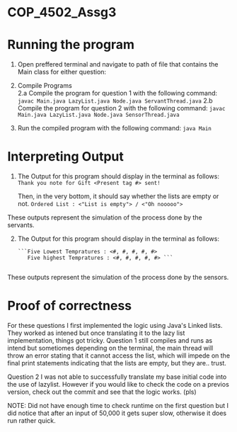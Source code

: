 # COP_4502_Assg3

# Running the program
1. Open preffered terminal and navigate to path of file that contains the Main class for either question:
    
2. Compile Programs    
  2.a Compile the program for question 1 with the following command:
      ```javac Main.java LazyList.java Node.java ServantThread.java```
  2.b Compile the program for question 2 with the following command:
      ```javac Main.java LazyList.java Node.java SensorThread.java```
      
3. Run the compiled program with the following command:
    ```java Main```
    
 # Interpreting Output
 1. The Output for this program should display in the terminal as follows:
    ``` Thank you note for Gift <Present tag #> sent!```
    
    Then, in the very bottom, it should say whether the lists are empty or not.
    ```Ordered List : <"List is empty"> / <"Oh nooooo">```
 
 These outputs represent the simulation of the process done by the servants.
 
 2. The Output for this program should display in the terminal as follows:
     ```<#> // representing every number being sensed
     ```Five Lowest Tempratures : <#, #, #, #, #>
        Five highest Tempratures : <#, #, #, #, #> ```
        
  These outputs represent the simulation of the process done by the sensors.
  
  # Proof of correctness
  For these questions I first implemented the logic using Java's Linked lists. They worked as intened but once translating it to the lazy list implementation, things got tricky. Question 1 still compiles and runs as intend but sometiomes depending on the terminal, the main thread will throw an error stating that it cannot access the list, which will impede on the final print statements indicating that the lists are empty, but they are.. trust.
  
  Question 2 I was not able to successfully translate my base initial code into the use of lazylist. However if you would like to check the code on a previos version, check out the commit and see that the logic works. (pls)

NOTE: Did not have enough time to check runtime on the first question but I did notice that after an input of 50,000 it gets super slow, otherwise it does run rather quick.

